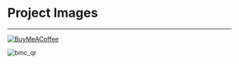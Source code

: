 # Project Images     

---

[![BuyMeACoffee](https://img.shields.io/badge/Buy%20Me%20a%20Coffee-ffdd00?style=for-the-badge&logo=buy-me-a-coffee&logoColor=black)](https://buymeacoffee.com/nobelleon) 

![bmc_qr](https://github.com/user-attachments/assets/ddabf0e8-b82c-47b2-a8d4-627db21bd40f)
